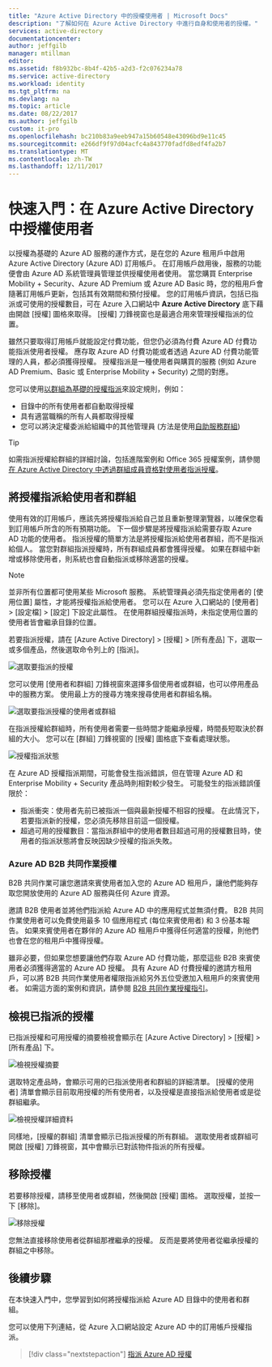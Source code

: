 ```yaml
---
title: "Azure Active Directory 中的授權使用者 | Microsoft Docs"
description: "了解如何在 Azure Active Directory 中進行自身和使用者的授權。"
services: active-directory
documentationcenter: 
author: jeffgilb
manager: mtillman
editor: 
ms.assetid: f8b932bc-8b4f-42b5-a2d3-f2c076234a78
ms.service: active-directory
ms.workload: identity
ms.tgt_pltfrm: na
ms.devlang: na
ms.topic: article
ms.date: 08/22/2017
ms.author: jeffgilb
custom: it-pro
ms.openlocfilehash: bc210b83a9eeb947a15b60548e43096bd9e11c45
ms.sourcegitcommit: e266df9f97d04acfc4a843770fadfd8edf4fa2b7
ms.translationtype: MT
ms.contentlocale: zh-TW
ms.lasthandoff: 12/11/2017
---
```

# <a name="quickstart-license-users-in-azure-active-directory"></a>快速入門：在 Azure Active Directory 中授權使用者
以授權為基礎的 Azure AD 服務的運作方式，是在您的 Azure 租用戶中啟用 Azure Active Directory (Azure AD) 訂用帳戶。 在訂用帳戶啟用後，服務的功能便會由 Azure AD 系統管理員管理並供授權使用者使用。 當您購買 Enterprise Mobility + Security、Azure AD Premium 或 Azure AD Basic 時，您的租用戶會隨著訂用帳戶更新，包括其有效期間和預付授權。 您的訂用帳戶資訊，包括已指派或可使用的授權數目，可在 Azure 入口網站中 **Azure Active Directory** 底下藉由開啟 [授權] 圖格來取得。 [授權] 刀鋒視窗也是最適合用來管理授權指派的位置。

雖然只要取得訂用帳戶就能設定付費功能，但您仍必須為付費 Azure AD 付費功能指派使用者授權。 應存取 Azure AD 付費功能或者透過 Azure AD 付費功能管理的人員，都必須獲得授權。 授權指派是一種使用者與購買的服務 (例如 Azure AD Premium、Basic 或 Enterprise Mobility + Security) 之間的對應。

您可以使用[以群組為基礎的授權指派](active-directory-licensing-whatis-azure-portal.md)來設定規則，例如：
* 目錄中的所有使用者都自動取得授權
* 具有適當職稱的所有人員都取得授權
* 您可以將決定權委派給組織中的其他管理員 (方法是使用[自助服務群組](active-directory-accessmanagement-self-service-group-management.md))

> [!TIP]
> 如需指派授權給群組的詳細討論，包括進階案例和 Office 365 授權案例，請參閱[在 Azure Active Directory 中透過群組成員資格對使用者指派授權](active-directory-licensing-group-assignment-azure-portal.md)。

## <a name="assign-licenses-to-users-and-groups"></a>將授權指派給使用者和群組
使用有效的訂用帳戶，應該先將授權指派給自己並且重新整理瀏覽器，以確保您看到訂用帳戶所含的所有預期功能。 下一個步驟是將授權指派給需要存取 Azure AD 功能的使用者。 指派授權的簡單方法是將授權指派給使用者群組，而不是指派給個人。 當您對群組指派授權時，所有群組成員都會獲得授權。 如果在群組中新增或移除使用者，則系統也會自動指派或移除適當的授權。 

> [!NOTE]
> 並非所有位置都可使用某些 Microsoft 服務。 系統管理員必須先指定使用者的 [使用位置] 屬性，才能將授權指派給使用者。 您可以在 Azure 入口網站的 [使用者] &gt; [設定檔] &gt; [設定] 下設定此屬性。 在使用群組授權指派時，未指定使用位置的使用者皆會繼承目錄的位置。

若要指派授權，請在 [Azure Active Directory] &gt; [授權] &gt; [所有產品] 下，選取一或多個產品，然後選取命令列上的 [指派]。

![選取要指派的授權](media/license-users-groups/select-license-to-assign.png)

您可以使用 [使用者和群組] 刀鋒視窗來選擇多個使用者或群組，也可以停用產品中的服務方案。 使用最上方的搜尋方塊來搜尋使用者和群組名稱。

![選取要指派授權的使用者或群組](media/license-users-groups/select-user-for-license-assignment.png)

在指派授權給群組時，所有使用者需要一些時間才能繼承授權，時間長短取決於群組的大小。 您可以在 [群組] 刀鋒視窗的 [授權] 圖格底下查看處理狀態。

![授權指派狀態](media/license-users-groups/license-assignment-status.png)

在 Azure AD 授權指派期間，可能會發生指派錯誤，但在管理 Azure AD 和 Enterprise Mobility + Security 產品時則相對較少發生。 可能發生的指派錯誤僅限於：
- 指派衝突：使用者先前已被指派一個與最新授權不相容的授權。 在此情況下，若要指派新的授權，您必須先移除目前這一個授權。
- 超過可用的授權數目：當指派群組中的使用者數目超過可用的授權數目時，使用者的指派狀態將會反映因缺少授權的指派失敗。

### <a name="azure-ad-b2b-collaboration-licensing"></a>Azure AD B2B 共同作業授權

B2B 共同作業可讓您邀請來賓使用者加入您的 Azure AD 租用戶，讓他們能夠存取您開放使用的 Azure AD 服務與任何 Azure 資源。  

邀請 B2B 使用者並將他們指派給 Azure AD 中的應用程式並無須付費。 B2B 共同作業使用者可以免費使用最多 10 個應用程式 (每位來賓使用者) 和 3 份基本報告。 如果來賓使用者在夥伴的 Azure AD 租用戶中獲得任何適當的授權，則他們也會在您的租用戶中獲得授權。

雖非必要，但如果您想要讓他們存取 Azure AD 付費功能，那麼這些 B2B 來賓使用者必須獲得適當的 Azure AD 授權。 具有 Azure AD 付費授權的邀請方租用戶，可以將 B2B 共同作業使用者權限指派給另外五位受邀加入租用戶的來賓使用者。 如需這方面的案例和資訊，請參閱 [B2B 共同作業授權指引](active-directory-b2b-licensing.md)。

## <a name="view-assigned-licenses"></a>檢視已指派的授權

已指派授權和可用授權的摘要檢視會顯示在 [Azure Active Directory] &gt; [授權] &gt; [所有產品] 下。

![檢視授權摘要](media/license-users-groups/view-license-summary.png)

選取特定產品時，會顯示可用的已指派使用者和群組的詳細清單。 [授權的使用者] 清單會顯示目前取用授權的所有使用者，以及授權是直接指派給使用者或是從群組繼承。

![檢視授權詳細資料](media/license-users-groups/view-license-detail.png)

同樣地，[授權的群組] 清單會顯示已指派授權的所有群組。 選取使用者或群組可開啟 [授權] 刀鋒視窗，其中會顯示已對該物件指派的所有授權。

## <a name="remove-a-license"></a>移除授權

若要移除授權，請移至使用者或群組，然後開啟 [授權] 圖格。 選取授權，並按一下 [移除]。

![移除授權](media/license-users-groups/remove-license.png)

您無法直接移除使用者從群組那裡繼承的授權。 反而是要將使用者從繼承授權的群組之中移除。


## <a name="next-steps"></a>後續步驟
在本快速入門中，您學習到如何將授權指派給 Azure AD 目錄中的使用者和群組。 

您可以使用下列連結，從 Azure 入口網站設定 Azure AD 中的訂用帳戶授權指派。

> [!div class="nextstepaction"]
> [指派 Azure AD 授權](https://aad.portal.azure.com/#blade/Microsoft_AAD_IAM/LicensesMenuBlade/Overview) 